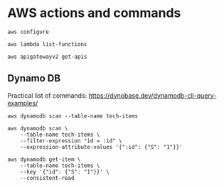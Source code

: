 # AWS actions and commands

`aws configure`

`aws lambda list-functions`

`aws apigatewayv2 get-apis`

## Dynamo DB

Practical list of commands: https://dynobase.dev/dynamodb-cli-query-examples/

`aws dynamodb scan --table-name tech-items`

```
aws dynamodb scan \
    --table-name tech-items \
    --filter-expression "id = :id" \
    --expression-attribute-values '{":id": {"S": "1"}}'
```

```
aws dynamodb get-item \
    --table-name tech-items \
    --key '{"id": {"S": "1"}}' \
    --consistent-read
```
